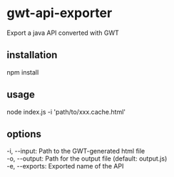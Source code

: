 gwt-api-exporter
================

Export a java API converted with GWT

installation
----------------

npm install

usage
----------------

node index.js -i 'path/to/xxx.cache.html'

options
----------------

-i, --input: Path to the GWT-generated html file  
-o, --output:    Path for the output file (default: output.js)  
-e, --exports:   Exported name of the API
